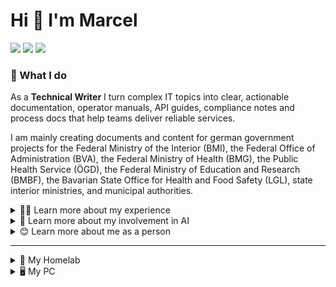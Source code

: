 # Hi 👋 I'm Marcel

[![](https://img.shields.io/badge/Studying-B.Sc._Computer_Science-darkgreen)]() [![](https://img.shields.io/badge/Location-Lake_Constance-blue)]() [![](https://img.shields.io/badge/Household-2%20cats-orange)]()

### 🔭 What I do
As a **Technical Writer** I turn complex IT topics into clear, actionable documentation, operator manuals, API guides, compliance notes and process docs that help teams deliver reliable services.

I am mainly creating documents and content for german government projects for the Federal Ministry of the Interior (BMI), the Federal Office of Administration (BVA), the Federal Ministry of Health (BMG), the Public Health Service (ÖGD), the Federal Ministry of Education and Research (BMBF), the Bavarian State Office for Health and Food Safety (LGL), state interior ministries, and municipal authorities.
<details>
<summary>👨‍💻 Learn more about my experience</summary>

### 💼 Professional Experience
- Several years producing **technical documentation** and maintaining **knowledge bases** (process docs, FAQs, onboarding material)
- Direct involvement in **public-sector projects**, delivering documentation and operator-facing content for federal/state programms
- Hands-on in **IT-administration and -operation**, planned and executed server migrations for over 600 employees at once, provided scripting support and runbook automation
- Practical experience with **self-hosted infrastructure**, especially Proxmox, Docker, Portainer, VPS hosting and troubleshooting containerised services
- Strong focus on **implementable**, ops-aware docs that reduce onboarding time and prevent production errors
- Currently working full time as a Technical Writer

### 🎓 Education
- Professional degree as a Media Engineer/Technician
- Currently studying B.Sc. Computer Science (part-time)
</details>

<details>
<summary>🤖 Learn more about my involvement in AI</summary>
<br/>

I follow AI research closely and enjoy understanding models inside and out. My main interests are explainability, safe and privacy-aware deployment patterns, LLM behaviour analysis and practical AI applications.

- Member of the small and curated group of "Puzzlers" (community experts, product insiders and alpha/beta-testers) **@ OpenAI**
- Featured four times in the Community Spotlight **@ OpenAI**
- Deeply involved in prompt engineering, creating very advanced, in-depth prompts with techniques like SG-ICL, CoD, Cue-CoT, CoK and KNN
- Creating AI forensic tools to check for signs of AI generated content in texts, images, videos and audios
- Operating a local MoRE stack, running multiple specialized models in parallel on my pc to power automated multi-step troubleshooting including a generator, critic/verifier, summarizer, and retriever/embedder:
  - a MCP server exposes and governs tooling, retrieval and action endpoints
  - an orchestrator schedules requests, performs aggregation (vote/score), manages CPU/GPU offload and persists embeddings in a local vector DB (FAISS) to keep multiple experts low-latency and performant
  - leveraging a few Models I evaluate and deploy locally, mainly:
    - Mistral-7B as a high-throughput generator for draft generation and interactive response synthesis
    - Llama-3 (8B and quantized 13B variants) for instruction-following and medium-complexity reasoning / few-shot adaptation
    - Llama-4 Scout (quantized 17B active / MoE) for specialized long-context and multimodal verifier and deep reasoning expert
    - gpt-oss-20B for deep multi-step reasoning and as a critic/verifier for fact-checking and chain-of-thought verification
    - MPT-7B / Vicuna-7B for concise summarization, style adaptation and response refinement
    - sentence-transformers for dense embeddings and for semantic retrieval, similarity search and vector-DB indexing
</details>

<details>
<summary>😊 Learn more about me as a person</summary>
<br/>

- I've got two cats 🐱
- Living near Lake Constance (bordering Germany, Switzerland and Austria) on the German side
- 3D printing everything with my Bambulab P1S
- Love tinkering with both software and hardware, mostly:
  - self-hosted services
  - my homelab hosted on a mini PC
  - building web applications and AI forensic tools
  - running different LLMs or diffusion models
  - fixing electronic parts with precision mechanics tools and soldering station
  - mechanical keyboards

> I try to learn something new every day.
</details>

---

<details>
<summary>🛜 My Homelab</summary>

### Specs
- CPU: Intel Alder Lake N100 @ 3.40 GHz
- RAM: 16 GB DDR4 @ 3200 MT/s
- NVMe: 512 GB M.2 NVMe
- Mainboard: MW-N100

### Running on
- Proxmox VE
</details>
<details>
<summary>🖥️ My PC</summary>

### Specs
- CPU: Intel Core i9-14900KF @ 6 GHz
- RAM: Crucial Pro 128GB DDR5 (2 x 64GB) @ 5600 MT/s
- CPU: NVIDIA RTX 4080 SUPER 16 GB
- NVMe: 6 TB Samsung 990 Pro M.2 NVMe (2 TB + 4 TB)
- Mainboard: MSI PRO B760-P WIFI

### Running on
- Windows 11
- Arch Linux with Hyprland
</details>
